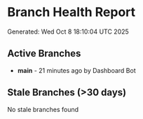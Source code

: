 # Branch Health Report
Generated: Wed Oct  8 18:10:04 UTC 2025

## Active Branches
- **main** - 21 minutes ago by Dashboard Bot

## Stale Branches (>30 days)
No stale branches found
